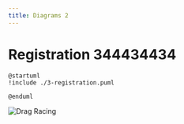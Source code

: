 ```yaml
---
title: Diagrams 2
---
```


# Registration 344434434

```plantuml
@startuml
!include ./3-registration.puml

@enduml
```

![Drag Racing](Dragster.jpg)

